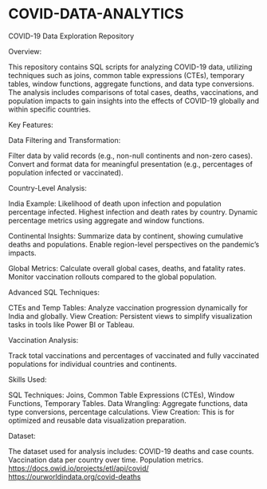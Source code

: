 # COVID-DATA-ANALYTICS
COVID-19 Data Exploration Repository

Overview:

This repository contains SQL scripts for analyzing COVID-19 data, utilizing techniques such as joins, common table expressions (CTEs), temporary tables, window functions, aggregate functions, and data type conversions. The analysis includes comparisons of total cases, deaths, vaccinations, and population impacts to gain insights into the effects of COVID-19 globally and within specific countries.

Key Features:

Data Filtering and Transformation:

Filter data by valid records (e.g., non-null continents and non-zero cases).
Convert and format data for meaningful presentation (e.g., percentages of population infected or vaccinated).

Country-Level Analysis:

India Example: Likelihood of death upon infection and population percentage infected.
Highest infection and death rates by country.
Dynamic percentage metrics using aggregate and window functions.

Continental Insights:
Summarize data by continent, showing cumulative deaths and populations.
Enable region-level perspectives on the pandemic’s impacts.

Global Metrics:
Calculate overall global cases, deaths, and fatality rates.
Monitor vaccination rollouts compared to the global population.

Advanced SQL Techniques:

CTEs and Temp Tables: Analyze vaccination progression dynamically for India and globally.
View Creation: Persistent views to simplify visualization tasks in tools like Power BI or Tableau.

Vaccination Analysis:

Track total vaccinations and percentages of vaccinated and fully vaccinated populations for individual countries and continents.

Skills Used:

SQL Techniques: Joins, Common Table Expressions (CTEs), Window Functions, Temporary Tables.
Data Wrangling: Aggregate functions, data type conversions, percentage calculations.
View Creation: This is for optimized and reusable data visualization preparation.

Dataset:

The dataset used for analysis includes:
COVID-19 deaths and case counts.
Vaccination data per country over time.
Population metrics.
https://docs.owid.io/projects/etl/api/covid/
https://ourworldindata.org/covid-deaths
